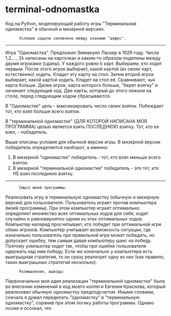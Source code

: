 # terminal-odnomastka
Код на Python, моделирующий работу игры "Терминальная одномастка" в обычной и мизерной версиях.

          Условие задачи заключено между знаками "дефис".
----------
Игра "Одномастка". Предложил Эммануил Ласкер в 1929 году.
Числа    1,2,..., 2k написаны на карточках и  каким-то образом поделены между двумя игроками (сданы). У каждого ровно k карт.
Выбираем, кто ходит первым.
После этого игрок выбирает, какой картой (из своих карт, естественно) ходить. Кладет эту карту на стол. Затем второй игрок выбирает,
какой картой ходить. Кладет на стол её. Сравнивают, чья карта больше.
Далее игрок, карта которого больше, "берет взятку" и начинает следующий ход.
Две карты, который до этого лежали на столе, перед следующим ходом сбрасываются.

В "Одномастке" цель - максиизировать число своих взяток. Побеждает тот, кто взял больше всего взяток.

В "терминальной одномастке" (ДЛЯ КОТОРОЙ НАПИСАНА МОЯ ПРОГРАММА) целью является взять ПОСЛЕДНЮЮ взятку. Тот, кто ее взял, - победитель.

Выше описаны условия для обычной версии игры. В мизерной версии победитель определяется наоборот, а именно:
1) В мизерной "одномастке" победитель - тот, кто взял меньше всего взяток.
2) В мизерной "терминальной одномастке" победитель - это тот, кто НЕ взял последнюю взятку.
----------


          Смысл моей программы:
Реализовать игру в терминальную одномастку (обычную и мизерную версии) для пользователя. Пользователь играет против компьютера (моей программы).
При этом компьютер играет оптимально: определяет множество всех оптимальных ходов для себя, 
ходит случайно и равновероятно одним из этих оптимальных ходов. Компьютер наперед просчитывает, кто победит при оптимальной игре обоих игроков.
Компьютер учитывает возможность ситуации,
где изначально пользователь при правильной игре может победить, но допускает ошибку, тем самым давая компьютеру шанс на победу.
Поэтому уомпьютер ходит так, чтобы при ошибке пользователя одержать над ним победу.
Если же изначально у компьютера есть выигрышная стратегия, то он сразу реализует одну из них (как правило, таких выигрышных стратегий несколько).


          Размышления, выводы:
Первоначально моя идея реализации "терминальной одномастки" была во внесении изменений в код моего коллеги Евгения Краснова,
который реализовал обычную одномастку предподсчетом. Иными словами, сначала я думал переделать "одномастку" в "терминальную одномастку",
соранив при этом логику работы программы.
Однако позже я осознал, что 
